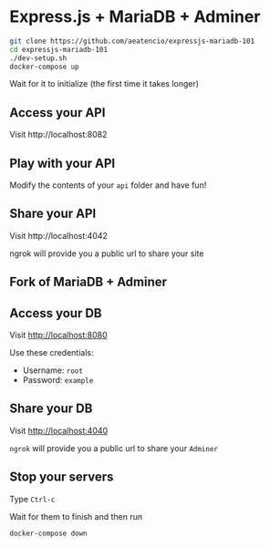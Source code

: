 # Express.js + MariaDB + Adminer

```bash
git clone https://github.com/aeatencio/expressjs-mariadb-101
cd expressjs-mariadb-101
./dev-setup.sh
docker-compose up
```

Wait for it to initialize (the first time it takes longer)

## Access your API

Visit http://localhost:8082

## Play with your API

Modify the contents of your `api` folder and have fun!

## Share your API

Visit http://localhost:4042

ngrok will provide you a public url to share your site

## Fork of MariaDB + Adminer

## Access your DB

Visit <http://localhost:8080>

Use these credentials:

- Username: `root`
- Password: `example`

## Share your DB

Visit <http://localhost:4040>

`ngrok` will provide you a public url to share your `Adminer`

## Stop your servers

Type `Ctrl-c`

Wait for them to finish and then run

```bash
docker-compose down
```
